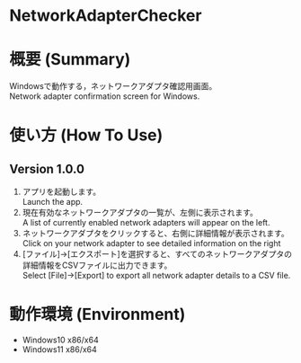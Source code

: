 # NetworkAdapterChecker


# 概要 (Summary)
Windowsで動作する，ネットワークアダプタ確認用画面。<br>
Network adapter confirmation screen for Windows.

# 使い方 (How To Use)
## Version 1.0.0
1. アプリを起動します。<br>
  Launch the app.
1. 現在有効なネットワークアダプタの一覧が、左側に表示されます。<br>
  A list of currently enabled network adapters will appear on the left.
1. ネットワークアダプタをクリックすると、右側に詳細情報が表示されます。<br>
  Click on your network adapter to see detailed information on the right
1. [ファイル]->[エクスポート]を選択すると、すべてのネットワークアダプタの詳細情報をCSVファイルに出力できます。<br>
  Select [File]->[Export] to export all network adapter details to a CSV file.

# 動作環境 (Environment)
- Windows10 x86/x64
- Windows11 x86/x64
